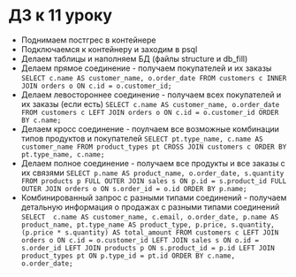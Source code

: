 # ДЗ к 11 уроку

* Поднимаем постгрес в контейнере
* Подключаемся к контейнеру и заходим в psql
* Делаем таблицы и наполняем БД (файлы structure и db_fill)
* Делаем прямое соединение - получаем покупателей и их заказы
  `SELECT c.name AS customer_name, o.order_date
   FROM customers c
   INNER JOIN orders o ON c.id = o.customer_id;`
* Делаем левостороннее соединение - получаем всех покупателей и их заказы (если есть)
  `SELECT c.name AS customer_name, o.order_date
   FROM customers c
   LEFT JOIN orders o ON c.id = o.customer_id
   ORDER BY c.name;`
* Делаем кросс соединение - поулчаем все возможные комбинации типов продуктов и покупателей
  `SELECT pt.type_name, c.name AS customer_name
   FROM product_types pt
   CROSS JOIN customers c
   ORDER BY pt.type_name, c.name;`
* Делаем полное соединение - получаем все продукты и все заказы с их связями
  `SELECT p.name AS product_name, o.order_date, s.quantity
    FROM products p
    FULL OUTER JOIN sales s ON p.id = s.product_id
    FULL OUTER JOIN orders o ON s.order_id = o.id
    ORDER BY p.name;`
* Комбинированный запрос с разными типами соединений - получаем детальную информация о продажах с разными типами соединений
  `SELECT 
    c.name AS customer_name,
    c.email,
    o.order_date,
    p.name AS product_name,
    pt.type_name AS product_type,
    p.price,
    s.quantity,
    (p.price * s.quantity) AS total_amount
FROM customers c
LEFT JOIN orders o ON c.id = o.customer_id
LEFT JOIN sales s ON o.id = s.order_id
LEFT JOIN products p ON s.product_id = p.id
LEFT JOIN product_types pt ON p.type_id = pt.id
ORDER BY c.name, o.order_date;`